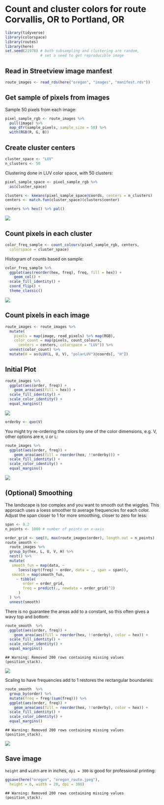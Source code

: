 Count and cluster colors for route Corvallis, OR to Portland, OR
================

``` r
library(tidyverse)
library(colorspace)
library(routes)
library(here)
set.seed(21978) # both subsampling and clustering are random, 
                # set a seed to get reproducible image
```

## Read in Streetview image manfest

``` r
route_images <- read_rds(here("oregon", "images", "manifest.rds"))
```

## Get sample of pixels from images

Sample 50 pixels from each image:

``` r
pixel_sample_rgb <- route_images %>% 
  pull(image) %>% 
  map_dfr(sample_pixels, sample_size = 50) %>% 
  with(RGB(R, G, B)) 
```

## Create cluster centers

``` r
cluster_space <- "LUV"
n_clusters <- 50
```

Clustering done in LUV color space, with 50 clusters:

``` r
pixel_sample_space <- pixel_sample_rgb %>% 
  as(cluster_space)

clusters <- kmeans(pixel_sample_space@coords, centers = n_clusters)
centers <- match.fun(cluster_space)(clusters$center)

centers %>% hex() %>% pal()
```

![](03-cluster_files/figure-gfm/cluster-colors-1.png)<!-- -->

## Count pixels in each cluster

``` r
color_freq_sample <- count_colours(pixel_sample_rgb, centers,
  colorspace = cluster_space)
```

Histogram of counts based on sample:

``` r
color_freq_sample %>% 
  ggplot(aes(reorder(hex, freq), freq, fill = hex)) +
    geom_col() +
  scale_fill_identity() +
  coord_flip() +
  theme_classic()
```

![](03-cluster_files/figure-gfm/hist-colors-sample-1.png)<!-- -->

## Count pixels in each image

``` r
route_images <- route_images %>% 
  mutate(
    pixels = map(image, read_pixels) %>% map(RGB),
    color_count = map(pixels, count_colours, 
      centers = centers, colorspace = "LUV")) %>% 
  unnest(color_count) %>% 
  mutate(H = as(LUV(L, U, V), "polarLUV")@coords[, "H"])
```

## Initial Plot

``` r
route_images %>% 
  ggplot(aes(order, freq)) +
    geom_area(aes(fill = hex)) +
  scale_fill_identity() +
  scale_color_identity() +
  equal_margins()
```

![](03-cluster_files/figure-gfm/initial-plot-1.png)<!-- -->

``` r
orderby <- quo(V)
```

You might try re-ordering the colors by one of the color dimensions,
e.g. V, other options are `H`, `U` or `L`:

``` r
route_images %>% 
  ggplot(aes(order, freq)) +
    geom_area(aes(fill = reorder(hex, !!orderby))) +
  scale_fill_identity() +
  scale_color_identity() +
  equal_margins()
```

![](03-cluster_files/figure-gfm/ordered-plot-1.png)<!-- -->

## (Optional) Smoothing

The landscape is too complex and you want to smooth out the wiggles.
This approach uses a loess smoother to average frequencies for each
color. Adjust the span closer to 1 for more smoothing, closer to zero
for less:

``` r
span <- 0.2 
n_points <- 1000 # number of points on x-axis
```

``` r
order_grid <- seq(0, max(route_images$order), length.out = n_points)
route_smooth <- 
  route_images %>% 
  group_by(hex, L, U, V, H) %>% 
  nest() %>% 
  mutate(
   smooth_fun = map(data, ~ 
      loess(sqrt(freq) ~ order, data = ., span = span)),
   smooth = map(smooth_fun, 
     ~ tibble(
        order = order_grid, 
        freq = predict(., newdata = order_grid)^2)
      )
  ) %>% 
  unnest(smooth)  
```

There is no guarantee the areas add to a constant, so this often gives a
wavy top and bottom:

``` r
route_smooth  %>% 
  ggplot(aes(order, freq)) +
    geom_area(aes(fill = reorder(hex, !!orderby), color = hex)) +
  scale_fill_identity() +
  scale_color_identity() +
  equal_margins()
```

    ## Warning: Removed 200 rows containing missing values (position_stack).

![](03-cluster_files/figure-gfm/smooth-plot-1.png)<!-- -->

Scaling to have frequencies add to 1 restores the rectangular
boundaries:

``` r
route_smooth  %>% 
  group_by(order) %>% 
  mutate(freq = freq/(sum(freq))) %>% 
  ggplot(aes(order, freq)) +
    geom_area(aes(fill = reorder(hex, !!orderby), color = hex)) +
  scale_fill_identity() +
  scale_color_identity() +
  equal_margins() 
```

    ## Warning: Removed 200 rows containing missing values (position_stack).

![](03-cluster_files/figure-gfm/smooth-scaled-plot-1.png)<!-- -->

## Save image

`height` and `width` are in inches, `dpi = 300` is good for professional
printing:

``` r
ggsave(here("oregon", "oregon_route.jpeg"), 
  height = 6, width = 20, dpi = 300)
```

    ## Warning: Removed 200 rows containing missing values (position_stack).
